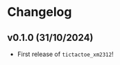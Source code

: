 # Changelog

<!--next-version-placeholder-->

## v0.1.0 (31/10/2024)

- First release of `tictactoe_xm2312`!